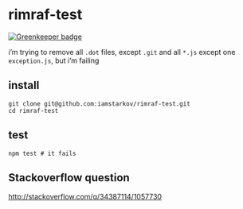 # rimraf-test

[![Greenkeeper badge](https://badges.greenkeeper.io/iamstarkov/rimraf-test.svg)](https://greenkeeper.io/)

i’m trying to remove all `.dot` files, except `.git` and all `*.js` except one `exception.js`, but i’m failing

## install

    git clone git@github.com:iamstarkov/rimraf-test.git
    cd rimraf-test

## test

    npm test # it fails


## Stackoverflow question

http://stackoverflow.com/q/34387114/1057730

